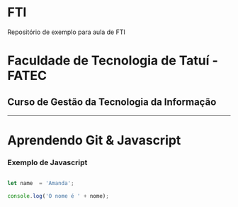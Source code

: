 # FTI
Repositório de exemplo para aula de FTI

# Faculdade de Tecnologia de Tatuí - FATEC

## Curso de Gestão da Tecnologia da Informação 

---

# Aprendendo Git & Javascript

### Exemplo de Javascript
```javascript

let name  = 'Amanda';

console.log('O nome é ' + nome);





